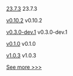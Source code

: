 
[23.7.3](https://github.com/hyperledger/besu/releases/tag/23.7.3) 23.7.3

[v0.10.2](https://github.com/hyperledger/aries-acapy-docs/releases/tag/v0.10.2) v0.10.2

[v0.3.0-dev.1](https://github.com/hyperledger/aries-askar/releases/tag/v0.3.0-dev.1) v0.3.0-dev.1

[v0.1.0](https://github.com/hyperledger/firefly-tezosconnect/releases/tag/v0.1.0) v0.1.0

[v1.0.3](https://github.com/hyperledger/indy-shared-rs/releases/tag/v1.0.3) v1.0.3


[See more >>>](https://start-here.hyperledger.org/releases)
